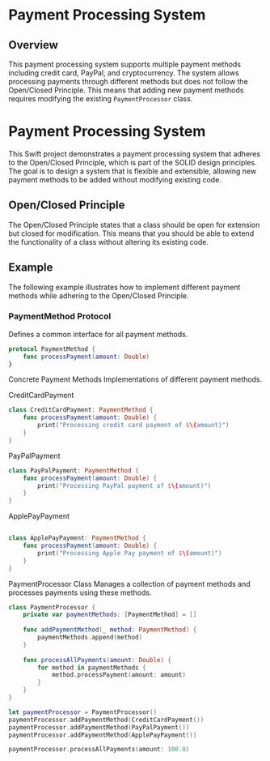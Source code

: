 # Payment Processing System

## Overview

This payment processing system supports multiple payment methods including credit card, PayPal, and cryptocurrency. The system allows processing payments through different methods but does not follow the Open/Closed Principle. This means that adding new payment methods requires modifying the existing `PaymentProcessor` class.



# Payment Processing System

This Swift project demonstrates a payment processing system that adheres to the Open/Closed Principle, which is part of the SOLID design principles. The goal is to design a system that is flexible and extensible, allowing new payment methods to be added without modifying existing code.

## Open/Closed Principle

The Open/Closed Principle states that a class should be open for extension but closed for modification. This means that you should be able to extend the functionality of a class without altering its existing code.

## Example

The following example illustrates how to implement different payment methods while adhering to the Open/Closed Principle.

### PaymentMethod Protocol

Defines a common interface for all payment methods.

```swift
protocol PaymentMethod {
    func processPayment(amount: Double)
}
```
Concrete Payment Methods
Implementations of different payment methods.

CreditCardPayment
```swift
class CreditCardPayment: PaymentMethod {
    func processPayment(amount: Double) {
        print("Processing credit card payment of $\(amount)")
    }
}
```

PayPalPayment
```swift
class PayPalPayment: PaymentMethod {
    func processPayment(amount: Double) {
        print("Processing PayPal payment of $\(amount)")
    }
}
```
ApplePayPayment
```swift

class ApplePayPayment: PaymentMethod {
    func processPayment(amount: Double) {
        print("Processing Apple Pay payment of $\(amount)")
    }
}
```
PaymentProcessor Class
Manages a collection of payment methods and processes payments using these methods.

```swift
class PaymentProcessor {
    private var paymentMethods: [PaymentMethod] = []
    
    func addPaymentMethod(_ method: PaymentMethod) {
        paymentMethods.append(method)
    }
    
    func processAllPayments(amount: Double) {
        for method in paymentMethods {
            method.processPayment(amount: amount)
        }
    }
}

```
```swift
let paymentProcessor = PaymentProcessor()
paymentProcessor.addPaymentMethod(CreditCardPayment())
paymentProcessor.addPaymentMethod(PayPalPayment())
paymentProcessor.addPaymentMethod(ApplePayPayment())

paymentProcessor.processAllPayments(amount: 100.0)






